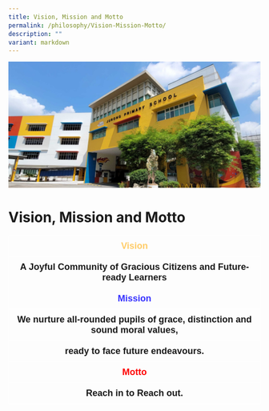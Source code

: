 ```yaml
---
title: Vision, Mission and Motto
permalink: /philosophy/Vision-Mission-Motto/
description: ""
variant: markdown
---
```

![](/images/JPS_School_Front_Banner.jpg)

Vision, Mission and Motto
=========================

  

  

<style type="text/css">
.tg  {border-collapse:collapse;border-spacing:0;}
.tg td{border-color:black;border-style:solid;border-width:1px;font-family:Arial, sans-serif;font-size:14px;
  overflow:hidden;padding:10px 5px;word-break:normal;}
.tg th{border-color:black;border-style:solid;border-width:1px;font-family:Arial, sans-serif;font-size:14px;
  font-weight:normal;overflow:hidden;padding:10px 5px;word-break:normal;}
.tg .tg-afse{border-color:#ffffff;color:#ffcc67;font-size:18px;font-weight:bold;text-align:center;vertical-align:top}
.tg .tg-6hjr{border-color:#ffffff;font-size:18px;font-weight:bold;text-align:center;vertical-align:top}
.tg .tg-6lwz{border-color:#ffffff;color:#3531ff;font-size:18px;font-weight:bold;text-align:center;vertical-align:top}
.tg .tg-4qwk{border-color:#ffffff;color:#fe0000;font-size:18px;font-weight:bold;text-align:center;vertical-align:top}
</style>
<table class="tg">
<thead>
  <tr>
    <th class="tg-afse">Vision</th>
  </tr>
</thead>
<tbody>
  <tr>
    <td class="tg-6hjr">A Joyful Community of Gracious Citizens and Future-ready Learners</td>
  </tr>
  <tr>
    <td class="tg-6lwz">Mission</td>
  </tr>
  <tr>
    <td class="tg-6hjr">We nurture all-rounded pupils of grace, distinction and sound moral values,</td>
  </tr>
  <tr>
    <td class="tg-6hjr">ready to face future endeavours.</td>
  </tr>
  <tr>
    <td class="tg-4qwk">Motto</td>
  </tr>
  <tr>
    <td class="tg-6hjr">Reach in to Reach out.</td>
  </tr>
</tbody>
</table>